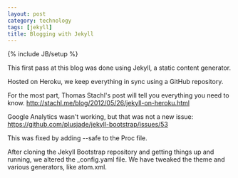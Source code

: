 ```yaml
---
layout: post
category: technology
tags: [jekyll]
title: Blogging with Jekyll 
---
```

{% include JB/setup %}

This first pass at this blog was done using Jekyll, a static content generator.

Hosted on Heroku, we keep everything in sync using a GitHub repository.

For the most part, Thomas Stachl's post will tell you everything you need to know.
http://stachl.me/blog/2012/05/26/jekyll-on-heroku.html

Google Analytics wasn't working, but that was not a new issue: https://github.com/plusjade/jekyll-bootstrap/issues/53

This was fixed by adding --safe to the Proc file.

After cloning the Jekyll Bootstrap repository and getting things up and running, we altered the _config.yaml file. We have tweaked the theme and various generators, like atom.xml.
